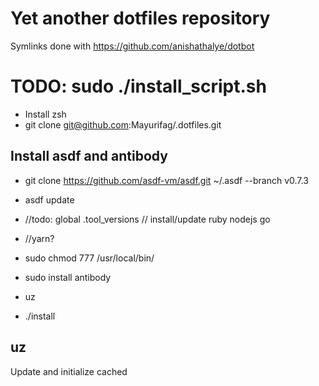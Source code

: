 # Yet another dotfiles repository
Symlinks done with https://github.com/anishathalye/dotbot

# TODO: sudo ./install_script.sh

* Install zsh
* git clone git@github.com:Mayurifag/.dotfiles.git

## Install asdf and antibody
- git clone https://github.com/asdf-vm/asdf.git ~/.asdf --branch v0.7.3
- asdf update
- //todo: global .tool_versions // install/update ruby nodejs go
- //yarn?

- sudo chmod 777 /usr/local/bin/
- sudo install antibody
- uz

* ./install

## uz
Update and initialize cached
